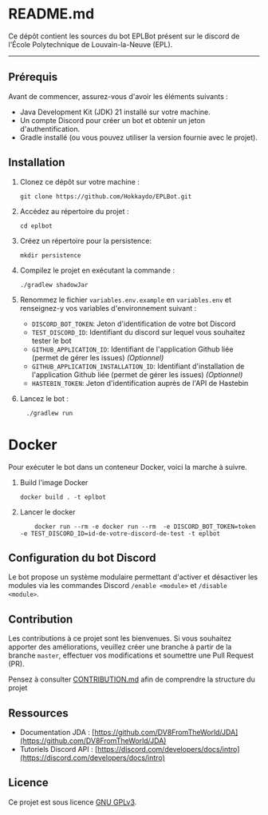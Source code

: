# README.md

Ce dépôt contient les sources du bot EPLBot présent sur le discord de l'École Polytechnique de Louvain-la-Neuve (EPL).
___
## Prérequis

Avant de commencer, assurez-vous d'avoir les éléments suivants :

- Java Development Kit (JDK) 21 installé sur votre machine.
- Un compte Discord pour créer un bot et obtenir un jeton d'authentification.
- Gradle installé (ou vous pouvez utiliser la version fournie avec le projet).

## Installation

1. Clonez ce dépôt sur votre machine :

    ```shell
    git clone https://github.com/Hokkaydo/EPLBot.git
    ```

2. Accédez au répertoire du projet :

    ```shell
    cd eplbot
    ```
3. Créez un répertoire pour la persistence:

    ```shell
    mkdir persistence
    ```

4. Compilez le projet en exécutant la commande :

    ```shell
    ./gradlew shadowJar
    ```

5. Renommez le fichier `variables.env.example` en `variables.env` et renseignez-y vos variables d'environnement suivant :
   - `DISCORD_BOT_TOKEN`: Jeton d'identification de votre bot Discord
   - `TEST_DISCORD_ID`: Identifiant du discord sur lequel vous souhaitez tester le bot
   - `GITHUB_APPLICATION_ID`: Identifiant de l'application Github liée (permet de gérer les issues) *(Optionnel)* 
   - `GITHUB_APPLICATION_INSTALLATION_ID`: Identifiant d'installation de l'application Github liée (permet de gérer les issues) *(Optionnel)*
   - `HASTEBIN_TOKEN`: Jeton d'identification auprès de l'API de Hastebin
   
6. Lancez le bot :
 ```shell
      ./gradlew run
   ```

# Docker

Pour exécuter le bot dans un conteneur Docker, voici la marche à suivre.

1. Build l'image Docker

    ```shell
    docker build . -t eplbot
    ```
2. Lancer le docker

    ```shell
        docker run --rm -e docker run --rm  -e DISCORD_BOT_TOKEN=token -e TEST_DISCORD_ID=id-de-votre-discord-de-test -t eplbot
    ```

## Configuration du bot Discord

Le bot propose un système modulaire permettant d'activer et désactiver les modules via les commandes Discord `/enable <module>` et `/disable <module>`.
## Contribution

Les contributions à ce projet sont les bienvenues. Si vous souhaitez apporter des améliorations, veuillez créer une branche à partir de la branche `master`, effectuer vos modifications et soumettre une Pull Request (PR).

Pensez à consulter [CONTRIBUTION.md](CONTRIBUTION.md) afin de comprendre la structure du projet

## Ressources

- Documentation JDA : [https://github.com/DV8FromTheWorld/JDA](https://github.com/DV8FromTheWorld/JDA)
- Tutoriels Discord API : [https://discord.com/developers/docs/intro](https://discord.com/developers/docs/intro)

## Licence

Ce projet est sous licence [GNU GPLv3](https://github.com/Hokkaydo/EPLBot/blob/master/LICENCE).
